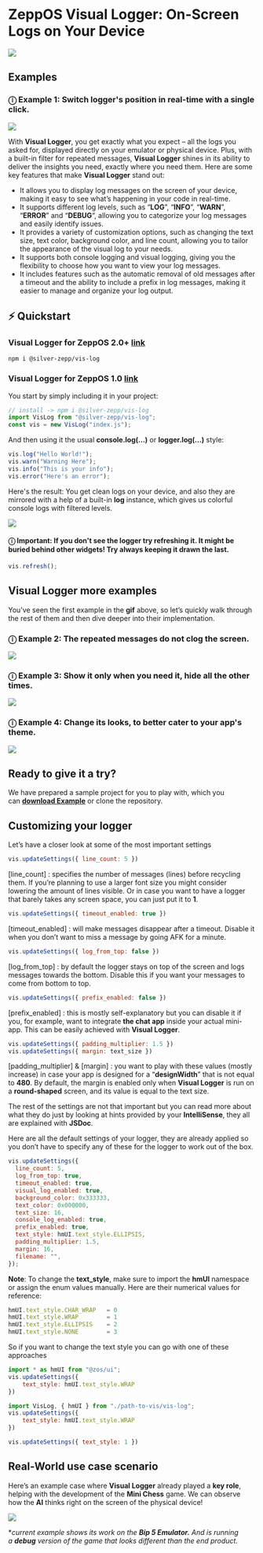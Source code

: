 # ZeppOS Visual Logger: On-Screen Logs on Your Device

![](./assets/preview.jpg)

## Examples

### ⓘ Example 1: Switch logger's position in real-time with a single click.

![](./assets/vislog-switch-position.gif)

With **Visual Logger**, you get exactly what you expect – all the logs you asked for, displayed directly on your emulator or physical device. Plus, with a built-in filter for repeated messages, **Visual Logger** shines in its ability to deliver the insights you need, exactly where you need them. Here are some key features that make **Visual Logger** stand out:

- It allows you to display log messages on the screen of your device, making it easy to see what’s happening in your code in real-time.
- It supports different log levels, such as “**LOG**”, “**INFO**”, “**WARN**”, “**ERROR**” and “**DEBUG**“, allowing you to categorize your log messages and easily identify issues.
- It provides a variety of customization options, such as changing the text size, text color, background color, and line count, allowing you to tailor the appearance of the visual log to your needs.
- It supports both console logging and visual logging, giving you the flexibility to choose how you want to view your log messages.
- It includes features such as the automatic removal of old messages after a timeout and the ability to include a prefix in log messages, making it easier to manage and organize your log output.

## ⚡️ Quickstart
### Visual Logger for ZeppOS 2.0+ [link](https://github.com/silver-zepp/zeppos-visual-logger/blob/master/2.0/dist/vis-log.js)
`npm i @silver-zepp/vis-log`
### Visual Logger for ZeppOS 1.0 [link](https://github.com/silver-zepp/zeppos-visual-logger/blob/master/1.0/vis-log.js)

You start by simply including it in your project:

```javascript
// install -> npm i @silver-zepp/vis-log
import VisLog from "@silver-zepp/vis-log";
const vis = new VisLog("index.js");
```

And then using it the usual **console.log(...)** or **logger.log(...)** style:

```javascript
vis.log("Hello World!");
vis.warn("Warning Here");
vis.info("This is your info");
vis.error("Here's an error");
```

Here's the result: You get clean logs on your device, and also they are mirrored with a help of a built-in **log** instance, which gives us colorful console logs with filtered levels.

![](./assets/console.jpg)

#### ⓘ Important: If you don't see the logger try refreshing it. It might be buried behind other widgets! Try always keeping it drawn the last.
```javascript
vis.refresh();
```

## Visual Logger more examples

You’ve seen the first example in the **gif** above, so let’s quickly walk through the rest of them and then dive deeper into their implementation.

### ⓘ Example 2: The repeated messages do not clog the screen.

![](./assets/vislog-spam-prevention.gif)

### ⓘ Example 3: Show it only when you need it, hide all the other times.

![](./assets/vislog-show-hide.gif)

### ⓘ Example 4: Change its looks, to better cater to your app's theme.

![](./assets/vislog-change-looks.gif)


## Ready to give it a try?

We have prepared a sample project for you to play with, which you can [**download Example**](https://github.com/silver-zepp/zeppos-visual-logger/tree/master/example-app/2.0) or clone the repository.

## Customizing your logger

Let’s have a closer look at some of the most important settings

```javascript
vis.updateSettings({ line_count: 5 })
```


[line_count] : specifies the number of messages (lines) before recycling them. If you’re planning to use a larger font size you might consider lowering the amount of lines visible. Or in case you want to have a logger that barely takes any screen space, you can just put it to **1**.

```javascript
vis.updateSettings({ timeout_enabled: true })
```

[timeout_enabled] : will make messages disappear after a timeout. Disable it when you don’t want to miss a message by going AFK for a minute. 

```javascript
vis.updateSettings({ log_from_top: false })
```

[log_from_top] : by default the logger stays on top of the screen and logs messages towards the bottom. Disable this if you want your messages to come from bottom to top.

```javascript
vis.updateSettings({ prefix_enabled: false })
```

[prefix_enabled] : this is mostly self-explanatory but you can disable it if you, for example, want to integrate **the chat app** inside your actual mini-app. This can be easily achieved with **Visual Logger**.

```javascript
vis.updateSettings({ padding_multiplier: 1.5 })
vis.updateSettings({ margin: text_size })
```

[padding_multiplier] & [margin] : you want to play with these values (mostly increase) in case your app is designed for a “**designWidth**” that is not equal to **480**. By default, the margin is enabled only when **Visual Logger** is run on a **round-shaped** screen, and its value is equal to the text size.

The rest of the settings are not that important but you can read more about what they do just by looking at hints provided by your **IntelliSense**, they all are explained with **JSDoc**.

Here are all the default settings of your logger, they are already applied so you don’t have to specify any of these for the logger to work out of the box.

```javascript
vis.updateSettings({
  line_count: 5,
  log_from_top: true,
  timeout_enabled: true,
  visual_log_enabled: true,
  background_color: 0x333333,
  text_color: 0x000000,
  text_size: 16,
  console_log_enabled: true,
  prefix_enabled: true,
  text_style: hmUI.text_style.ELLIPSIS,
  padding_multiplier: 1.5,
  margin: 16,
  filename: "",
});
```

**Note**: To change the **text_style**, make sure to import the **hmUI** namespace or assign the enum values manually. Here are their numerical values for reference:

```javascript
hmUI.text_style.CHAR_WRAP   = 0
hmUI.text_style.WRAP        = 1
hmUI.text_style.ELLIPSIS    = 2
hmUI.text_style.NONE        = 3
```

So if you want to change the text style you can go with one of these approaches

```javascript
import * as hmUI from "@zos/ui";
vis.updateSettings({
    text_style: hmUI.text_style.WRAP
})
```

```javascript
import VisLog, { hmUI } from "./path-to-vis/vis-log";
vis.updateSettings({
    text_style: hmUI.text_style.WRAP
})
```

```javascript
vis.updateSettings({ text_style: 1 })
```

## Real-World use case scenario

Here’s an example case where **Visual Logger** already played a **key role**, helping with the development of the **Mini Chess** game. We can observe how the **AI** thinks right on the screen of the physical device!

![](./assets/zepp-chess-engine-thinking.gif)

*_current example shows its work on the **Bip 5 Emulator.** And is running a **debug** version of the game that looks different than the end product._
